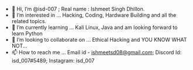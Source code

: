 - 👋 Hi, I’m @isd-007 ; Real name : Ishmeet Singh Dhillon.
- 👀 I’m interested in ... Hacking, Coding, Hardware Building and all the related topics.
- 🌱 I’m currently learning ... Kali Linux, Java and am looking forward to learn Python
- 💞️ I’m looking to collaborate on ... Ethical Hacking and YOU KNOW WHAT NOT... 
- 📫 How to reach me ... Email id - ishmeetsd08@gmail.com; Discord Id: isd_007#5489; Instagram: isd_007

<!---
isd-007/isd-007 is a ✨ special ✨ repository because its `README.md` (this file) appears on your GitHub profile.
You can click the Preview link to take a look at your changes.
--->
